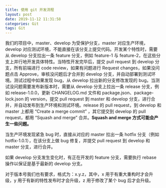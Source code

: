 ```yaml
---
title: 使用 git 开发流程
layout: post
date: 2019-11-12 11:31:58
categories: Git
tags: Git
---
```


我们的项目中，master、develop 为受保护分支，master 对应生产环境，develop 对应测试环境，不能直接在该分支上提交代码。开发某个特性时，需要从 develop 分支拉出一条 feature 分支，例如 feature-1 与 feature-2，在这些分支上并行地开发具体特性。当特性开发完毕后，提交 pull request 到 develop 分支，所有前端进行 code review，如果有问题进行 Request changes，如果没问题点击 Approve，审核没问题后才合并到 develop 分支，并自动部署到测试环境。测试过程中如果发现 bug，从 develop 拉出新的分支修改发现的 bug。当测试没问题需要发布新版本时，需要从 develop 分支上拉出一条 release 分支，例如 release-1.0.0，更新 CHANGELOG.md 文件和 package.json、package-lock.json 的 version，提交 pull request 到 master 和 develop 分支，进行合并，并自动发布到生产环境和测试环境。release 的 pull request，到 develop 和 master 上都用 “Create a merge commit” ，其它提交到 develop 的 pull request，都用 “Squash and merge” 合并。**Squash and merge 方式可能会产生一些问题。**

当生产环境发现紧急 bug 时，直接从对应的 master 拉出一条 hotfix 分支（例如 hotfix-1.0.1），在该分支上做 bug 修复，并提交 pull request 到 develop 和 master 分支，进行合并。

如果 develop 分支发生变化时，有正在开发的 feature 分支，需要执行 rebase 操作以保证是基于最新的 develop 分支。

对于版本号我们也有要求，格式为：x.y.z，其中，x 用于有重大重构时才会升级，y 用于有新的特性发布时才会升级，z 用于修改了某个 bug 后才会升级。
